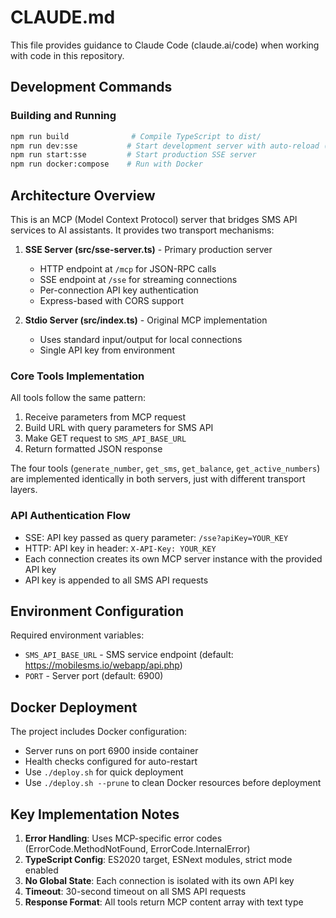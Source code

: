 # CLAUDE.md

This file provides guidance to Claude Code (claude.ai/code) when working with code in this repository.

## Development Commands

### Building and Running
```bash
npm run build              # Compile TypeScript to dist/
npm run dev:sse           # Start development server with auto-reload (port 6900)
npm run start:sse         # Start production SSE server
npm run docker:compose    # Run with Docker
```

## Architecture Overview

This is an MCP (Model Context Protocol) server that bridges SMS API services to AI assistants. It provides two transport mechanisms:

1. **SSE Server (src/sse-server.ts)** - Primary production server
   - HTTP endpoint at `/mcp` for JSON-RPC calls
   - SSE endpoint at `/sse` for streaming connections
   - Per-connection API key authentication
   - Express-based with CORS support

2. **Stdio Server (src/index.ts)** - Original MCP implementation
   - Uses standard input/output for local connections
   - Single API key from environment

### Core Tools Implementation

All tools follow the same pattern:
1. Receive parameters from MCP request
2. Build URL with query parameters for SMS API
3. Make GET request to `SMS_API_BASE_URL`
4. Return formatted JSON response

The four tools (`generate_number`, `get_sms`, `get_balance`, `get_active_numbers`) are implemented identically in both servers, just with different transport layers.

### API Authentication Flow

- SSE: API key passed as query parameter: `/sse?apiKey=YOUR_KEY`
- HTTP: API key in header: `X-API-Key: YOUR_KEY`
- Each connection creates its own MCP server instance with the provided API key
- API key is appended to all SMS API requests

## Environment Configuration

Required environment variables:
- `SMS_API_BASE_URL` - SMS service endpoint (default: https://mobilesms.io/webapp/api.php)
- `PORT` - Server port (default: 6900)

## Docker Deployment

The project includes Docker configuration:
- Server runs on port 6900 inside container
- Health checks configured for auto-restart
- Use `./deploy.sh` for quick deployment
- Use `./deploy.sh --prune` to clean Docker resources before deployment

## Key Implementation Notes

1. **Error Handling**: Uses MCP-specific error codes (ErrorCode.MethodNotFound, ErrorCode.InternalError)
2. **TypeScript Config**: ES2020 target, ESNext modules, strict mode enabled
3. **No Global State**: Each connection is isolated with its own API key
4. **Timeout**: 30-second timeout on all SMS API requests
5. **Response Format**: All tools return MCP content array with text type